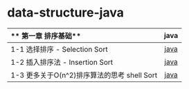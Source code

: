 # data-structure-java




| ** 第一章 排序基础** |  java |
| :--- | :----: | 
| 1-1 选择排序 - Selection Sort  |[java](https://github.com/liuyubobobo/Play-with-Algorithms/tree/master/02-Sorting-Basic/Course%20Code%20(C%2B%2B)/01-Selection-Sort) |
| 1-2   插入排序法 - Insertion Sort | [java](https://github.com/HuichuanLI/java/tree/master/ch1%20o(n2)/insertion%20sort)   |
| 1-3  更多关于O(n^2)排序算法的思考 shell Sort | [java](https://github.com/HuichuanLI/java/tree/master/ch1%20o(n2)/shellsort)    |





